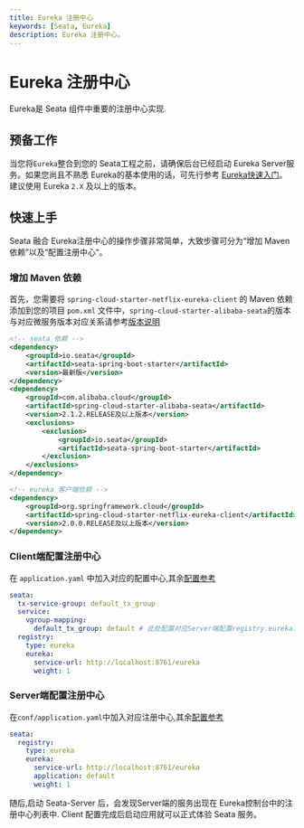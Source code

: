 ```yaml
---
title: Eureka 注册中心
keywords: [Seata, Eureka]
description: Eureka 注册中心。
---
```


# Eureka 注册中心

Eureka是 Seata 组件中重要的注册中心实现.

## 预备工作

当您将`Eureka`整合到您的 Seata工程之前，请确保后台已经启动 Eureka Server服务。如果您尚且不熟悉 Eureka的基本使用的话，可先行参考 [Eureka快速入门](https://projects.spring.io/spring-cloud/spring-cloud.html#_service_discovery_eureka_clients)。建议使用 Eureka `2.X` 及以上的版本。

## 快速上手

Seata 融合 Eureka注册中心的操作步骤非常简单，大致步骤可分为“增加 Maven 依赖”以及“配置注册中心“。

### 增加 Maven 依赖

首先，您需要将 `spring-cloud-starter-netflix-eureka-client` 的 Maven 依赖添加到您的项目 `pom.xml` 文件中，`spring-cloud-starter-alibaba-seata`的版本与对应微服务版本对应关系请参考[版本说明](https://github.com/alibaba/spring-cloud-alibaba/wiki/%E7%89%88%E6%9C%AC%E8%AF%B4%E6%98%8E)

```xml
<!-- seata 依赖 -->
<dependency>
    <groupId>io.seata</groupId>
    <artifactId>seata-spring-boot-starter</artifactId>
    <version>最新版</version>
</dependency>
<dependency>
    <groupId>com.alibaba.cloud</groupId>
    <artifactId>spring-cloud-starter-alibaba-seata</artifactId>
    <version>2.1.2.RELEASE及以上版本</version>
    <exclusions>
        <exclusion>
            <groupId>io.seata</groupId>
            <artifactId>seata-spring-boot-starter</artifactId>
        </exclusion>
    </exclusions>
</dependency>

<!-- eureka 客户端依赖 -->
<dependency>
    <groupId>org.springframework.cloud</groupId>
    <artifactId>spring-cloud-starter-netflix-eureka-client</artifactId>
    <version>2.0.0.RELEASE及以上版本</version>
</dependency>
```

### Client端配置注册中心

在 `application.yaml` 中加入对应的配置中心,其余[配置参考](https://github.com/seata/seata/tree/1.6.0/script/client)

```yaml
seata:
  tx-service-group: default_tx_group
  service:
    vgroup-mapping:
      default_tx_group: default # 此处配置对应Server端配置registry.eureka.application的值
  registry:
    type: eureka
    eureka:
      service-url: http://localhost:8761/eureka
      weight: 1
```

### Server端配置注册中心

在`conf/application.yaml`中加入对应注册中心,其余[配置参考](https://github.com/seata/seata/blob/1.6.0/server/src/main/resources/application.example.yml)

```yaml
seata:
  registry:
    type: eureka
    eureka:
      service-url: http://localhost:8761/eureka
      application: default
      weight: 1
```

随后,启动 Seata-Server 后，会发现Server端的服务出现在 Eureka控制台中的注册中心列表中. Client 配置完成后启动应用就可以正式体验 Seata 服务。